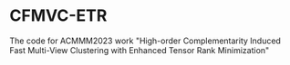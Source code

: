 # CFMVC-ETR
The code for ACMMM2023 work "High-order Complementarity Induced Fast Multi-View Clustering with Enhanced Tensor Rank Minimization"
